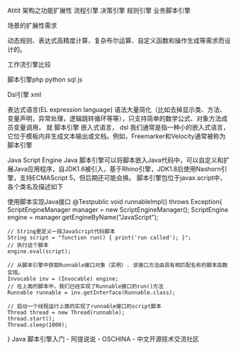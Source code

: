 Atitit 架构之功能扩展性 流程引擎  决策引擎 规则引擎  业务脚本引擎

场景的扩展性需求

动态规则、表达式高精度计算、复杂布尔运算、自定义函数和操作生成等需求而设计的。

工作流引擎比较

脚本引擎php python sql js 

Dsl引擎 
xml 

表达式语言(EL expression language)
语法大量简化（比如去掉显示类、方法、变量声明，异常处理，逻辑跳转循环等等），只支持简单的数学公式、对象方法成员变量调用， 就
脚本引擎  嵌入式语言， dsl
我们通常是指一种小的嵌入式语言，它位于模板内并生成文本输出或文档。例如，Freemarker和Velocity通常被称为脚本引擎


Java Script Engine
Java 脚本引擎可以将脚本嵌入Java代码中，可以自定义和扩展Java应用程序，自JDK1.6被引入，基于Rhino引擎，JDK1.8后使用Nashorn引擎，支持ECMAScript 5，但后期还可能会换。
脚本引擎包位于javax.script中，各个类名及描述如下


使用脚本实现Java接口
@Testpublic void runnableImpl() throws Exception{
    ScriptEngineManager manager = new ScriptEngineManager();
    ScriptEngine engine = manager.getEngineByName("JavaScript");

    // String里定义一段JavaScript代码脚本
    String script = "function run() { print('run called'); }";
    // 执行这个脚本
    engine.eval(script);

    // 从脚本引擎中获取Runnable接口对象（实例）. 该接口方法由具有相匹配名称的脚本函数实现。
    Invocable inv = (Invocable) engine;
    // 在上面的脚本中，我们已经实现了Runnable接口的run()方法
    Runnable runnable = inv.getInterface(Runnable.class);

    // 启动一个线程运行上面的实现了runnable接口的script脚本
    Thread thread = new Thread(runnable);
    thread.start();
    Thread.sleep(1000);
}
Java 脚本引擎入门 - 阿提说说 - OSCHINA - 中文开源技术交流社区

